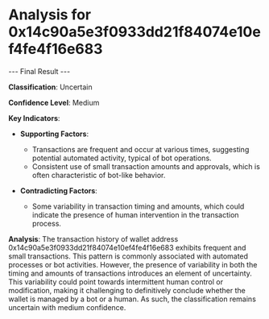 # Analysis for 0x14c90a5e3f0933dd21f84074e10ef4fe4f16e683

--- Final Result ---

**Classification**: Uncertain

**Confidence Level**: Medium

**Key Indicators**:
- **Supporting Factors**:
  - Transactions are frequent and occur at various times, suggesting potential automated activity, typical of bot operations.
  - Consistent use of small transaction amounts and approvals, which is often characteristic of bot-like behavior.

- **Contradicting Factors**:
  - Some variability in transaction timing and amounts, which could indicate the presence of human intervention in the transaction process.

**Analysis**: The transaction history of wallet address 0x14c90a5e3f0933dd21f84074e10ef4fe4f16e683 exhibits frequent and small transactions. This pattern is commonly associated with automated processes or bot activities. However, the presence of variability in both the timing and amounts of transactions introduces an element of uncertainty. This variability could point towards intermittent human control or modification, making it challenging to definitively conclude whether the wallet is managed by a bot or a human. As such, the classification remains uncertain with medium confidence.